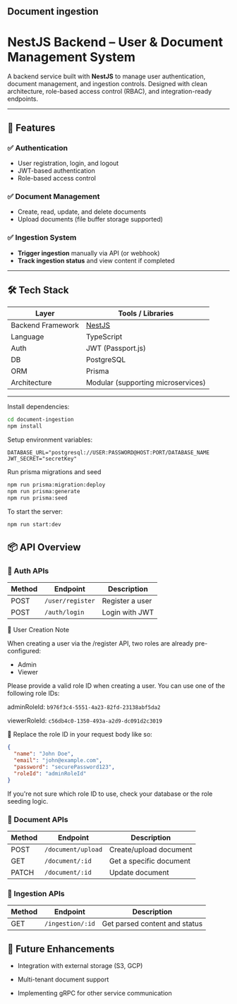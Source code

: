 ## Document ingestion

# NestJS Backend – User & Document Management System

A backend service built with **NestJS** to manage user authentication, document management, and ingestion controls. Designed with clean architecture, role-based access control (RBAC), and integration-ready endpoints.

---

## 🚀 Features

### ✅ Authentication

- User registration, login, and logout
- JWT-based authentication
- Role-based access control

### ✅ Document Management

- Create, read, update, and delete documents
- Upload documents (file buffer storage supported)

### ✅ Ingestion System

- **Trigger ingestion** manually via API (or webhook)
- **Track ingestion status** and view content if completed

---

## 🛠️ Tech Stack

| Layer | Tools / Libraries |
| --- | --- |
| Backend Framework | [NestJS](https://nestjs.com/) |
| Language | TypeScript |
| Auth | JWT (Passport.js) |
| DB  | PostgreSQL |
| ORM | Prisma |
| Architecture | Modular (supporting microservices) |

---

Install dependencies:

```bash
cd document-ingestion
npm install
```

Setup environment variables:

```
DATABASE_URL="postgresql://USER:PASSWORD@HOST:PORT/DATABASE_NAME
JWT_SECRET="secretKey"
```

Run prisma migrations and seed

```bash
npm run prisma:migration:deploy
npm run prisma:generate
npm run prisma:seed
```

To start the server:

```bash
npm run start:dev
```

## 📦 API Overview

### 🔐 Auth APIs

| Method | Endpoint | Description |
| --- | --- | --- |
| POST | `/user/register` | Register a user |
| POST | `/auth/login` | Login with JWT |

🧾 User Creation Note

When creating a user via the /register API, two roles are already pre-configured:
- Admin
- Viewer

Please provide a valid role ID when creating a user. You can use one of the following role IDs:

adminRoleId: ``b976f3c4-5551-4a23-82fd-23138abf5da2``

viewerRoleId: ``c56db4c0-1350-493a-a2d9-dc091d2c3019``

📌 Replace the role ID in your request body like so:

``` json
{
  "name": "John Doe",
  "email": "john@example.com",
  "password": "securePassword123",
  "roleId": "adminRoleId"
}
```

If you're not sure which role ID to use, check your database or the role seeding logic.



### 📄 Document APIs

| Method | Endpoint | Description |
| --- | --- | --- |
| POST | `/document/upload` | Create/upload document |
| GET | `/document/:id` | Get a specific document |
| PATCH | `/document/:id` | Update document |

### 🔄 Ingestion APIs

| Method | Endpoint | Description |
| --- | --- | --- |
| GET | `/ingestion/:id` | Get parsed content and status |

## 🧩 Future Enhancements

- Integration with external storage (S3, GCP)
  
- Multi-tenant document support
  
- Implementing gRPC for other service communication
